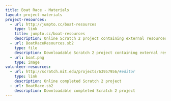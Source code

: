 ```yaml
---
title: Boat Race - Materials
layout: project-materials
project-resources:
  - url: http://jumpto.cc/boat-resources
    type: link
    title: jumpto.cc/boat-resources
    description: Online Scratch 2 project containing external resources
  - url: BoatRaceResources.sb2
    type: file
    description: Downloadable Scratch 2 project containing external resources
  - url: boat.png
    type: image
volunteer-resources:
  - url: http://scratch.mit.edu/projects/63957956/#editor
    type: link
    description: Online completed Scratch 2 project
  - url: BoatRace.sb2
    description: Downloadable completed Scratch 2 project
---
```


